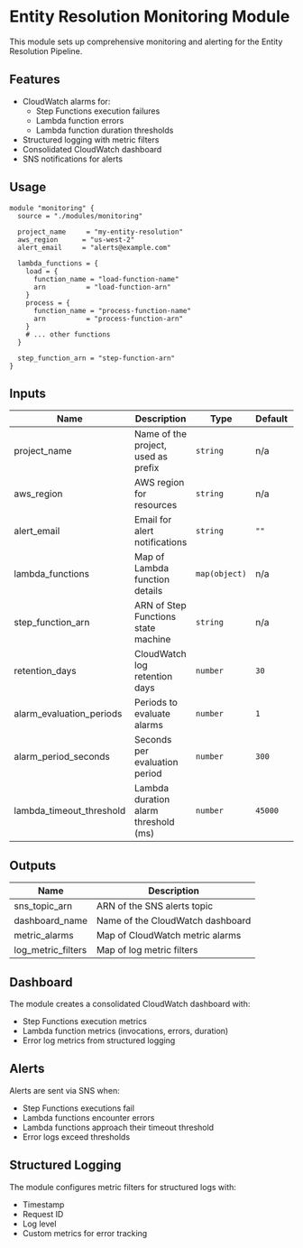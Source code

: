 # Entity Resolution Monitoring Module

This module sets up comprehensive monitoring and alerting for the Entity Resolution Pipeline.

## Features

- CloudWatch alarms for:
  - Step Functions execution failures
  - Lambda function errors
  - Lambda function duration thresholds
- Structured logging with metric filters
- Consolidated CloudWatch dashboard
- SNS notifications for alerts

## Usage

```hcl
module "monitoring" {
  source = "./modules/monitoring"

  project_name     = "my-entity-resolution"
  aws_region      = "us-west-2"
  alert_email     = "alerts@example.com"

  lambda_functions = {
    load = {
      function_name = "load-function-name"
      arn          = "load-function-arn"
    }
    process = {
      function_name = "process-function-name"
      arn          = "process-function-arn"
    }
    # ... other functions
  }

  step_function_arn = "step-function-arn"
}
```

## Inputs

| Name | Description | Type | Default | Required |
|------|-------------|------|---------|:--------:|
| project_name | Name of the project, used as prefix | `string` | n/a | yes |
| aws_region | AWS region for resources | `string` | n/a | yes |
| alert_email | Email for alert notifications | `string` | `""` | no |
| lambda_functions | Map of Lambda function details | `map(object)` | n/a | yes |
| step_function_arn | ARN of Step Functions state machine | `string` | n/a | yes |
| retention_days | CloudWatch log retention days | `number` | `30` | no |
| alarm_evaluation_periods | Periods to evaluate alarms | `number` | `1` | no |
| alarm_period_seconds | Seconds per evaluation period | `number` | `300` | no |
| lambda_timeout_threshold | Lambda duration alarm threshold (ms) | `number` | `45000` | no |

## Outputs

| Name | Description |
|------|-------------|
| sns_topic_arn | ARN of the SNS alerts topic |
| dashboard_name | Name of the CloudWatch dashboard |
| metric_alarms | Map of CloudWatch metric alarms |
| log_metric_filters | Map of log metric filters |

## Dashboard

The module creates a consolidated CloudWatch dashboard with:
- Step Functions execution metrics
- Lambda function metrics (invocations, errors, duration)
- Error log metrics from structured logging

## Alerts

Alerts are sent via SNS when:
- Step Functions executions fail
- Lambda functions encounter errors
- Lambda functions approach their timeout threshold
- Error logs exceed thresholds

## Structured Logging

The module configures metric filters for structured logs with:
- Timestamp
- Request ID
- Log level
- Custom metrics for error tracking
